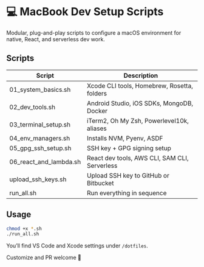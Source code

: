 # 💻 MacBook Dev Setup Scripts

Modular, plug-and-play scripts to configure a macOS environment for native, React, and serverless dev work.

## Scripts

| Script                  | Description                                                       |
|-------------------------|-------------------------------------------------------------------|
| 01_system_basics.sh     | Xcode CLI tools, Homebrew, Rosetta, folders                       |
| 02_dev_tools.sh         | Android Studio, iOS SDKs, MongoDB, Docker                         |
| 03_terminal_setup.sh    | iTerm2, Oh My Zsh, Powerlevel10k, aliases                         |
| 04_env_managers.sh      | Installs NVM, Pyenv, ASDF                                         |
| 05_gpg_ssh_setup.sh     | SSH key + GPG signing setup                                       |
| 06_react_and_lambda.sh  | React dev tools, AWS CLI, SAM CLI, Serverless                    |
| upload_ssh_keys.sh      | Upload SSH key to GitHub or Bitbucket                             |
| run_all.sh              | Run everything in sequence                                        |

## Usage

```bash
chmod +x *.sh
./run_all.sh
```

You’ll find VS Code and Xcode settings under `/dotfiles`.

Customize and PR welcome 🤘
